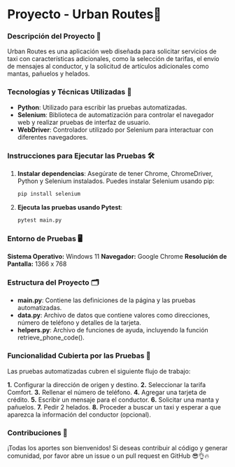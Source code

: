 # Proyecto - Urban Routes🚗

### Descripción del Proyecto 📑

Urban Routes es una aplicación web diseñada para solicitar servicios de taxi con características adicionales, como la selección de tarifas, el envío de mensajes al conductor, y la solicitud de artículos adicionales como mantas, pañuelos y helados.

### Tecnologías y Técnicas Utilizadas 🤖

- **Python**: Utilizado para escribir las pruebas automatizadas.
- **Selenium**: Biblioteca de automatización para controlar el navegador web y realizar pruebas de interfaz de usuario.
- **WebDriver**: Controlador utilizado por Selenium para interactuar con diferentes navegadores.

### Instrucciones para Ejecutar las Pruebas 🛠️

1. **Instalar dependencias**: Asegúrate de tener Chrome, ChromeDriver, Python y Selenium instalados. Puedes instalar Selenium usando pip:
   ```sh
   pip install selenium
2. **Ejecuta las pruebas usando Pytest**:
   ```sh
   pytest main.py
   
### Entorno de Pruebas 🖥️

**Sistema Operativo:** Windows 11
**Navegador:** Google Chrome
**Resolución de Pantalla:** 1366 x 768
   
### Estructura del Proyecto 🗂️
- **main.py**: Contiene las definiciones de la página y las pruebas automatizadas.
- **data.py**: Archivo de datos que contiene valores como direcciones, número de teléfono y detalles de la tarjeta.
- **helpers.py**: Archivo de funciones de ayuda, incluyendo la función retrieve_phone_code().

### Funcionalidad Cubierta por las Pruebas 🧪
Las pruebas automatizadas cubren el siguiente flujo de trabajo:

**1.** Configurar la dirección de origen y destino.
**2.** Seleccionar la tarifa Comfort.
**3.** Rellenar el número de teléfono.
**4.** Agregar una tarjeta de crédito.
**5.** Escribir un mensaje para el conductor.
**6.** Solicitar una manta y pañuelos.
**7.** Pedir 2 helados.
**8.** Proceder a buscar un taxi y esperar a que aparezca la información del conductor (opcional).

### Contribuciones 🤝
¡Todas los aportes son bienvenidos! 
Si deseas contribuir al código y generar comunidad, por favor abre un issue o un pull request en GitHub 😎👌🔥